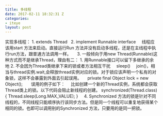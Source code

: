 ```yaml
---
title: 多线程
date: 2017-02-11 18:32:31 Z
categories:
- iteye
layout: post
---
```


实现多线程： 1. extends Thread   2. implement Runnable interface     线程应该用start 方法来启动。直接运行Run 方法并没有启动多线程，还是在主线程中执行run方法，跟普通方法调用一样。     3. 一般倾向于用new Thread(Runnable)这种方式而不是继承Thread，理由有二： 1. 用Runnable接口可以留下多继承的余地 2. 不会因为Thread类继承下来的锁或者方法相互干扰     sleep()     join()，相当与thread实例.wait,会释放thread实例对应的锁。对于锁应该声明一个私有的对象锁，这样不会暴露到外面去引起误用。     private final Object lock = new Object();       误用的例子如下：     比如创建一个新的Thread实例，系统都会获取Thread类上的锁。以下代码会阻止新线程的创建。 synchronized(Thread.class){
     Thread.sleep(Long.MAX_VALUE);
}     4. Synchronized 方法的锁是针对不同线程的，不同线程只能顺序执行该同步方法。但是同一个线程可以重复地获得某个相同的锁。也即可以调用别的Synchronized 方法，只要用的是同一把锁。